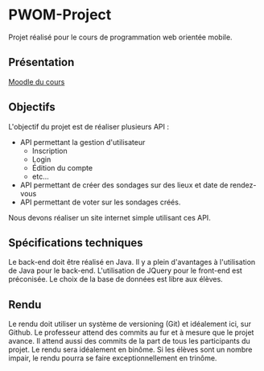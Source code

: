 # PWOM-Project
Projet réalisé pour le cours de programmation web orientée mobile.

## Présentation
[Moodle du cours](https://learning.esiea.fr/course/view.php?id=447)

## Objectifs
L'objectif du projet est de réaliser plusieurs API :
* API permettant la gestion d'utilisateur
  * Inscription
  * Login
  * Édition du compte
  * etc...
* API permettant de créer des sondages sur des lieux et date de rendez-vous
* API permettant de voter sur les sondages créés.

Nous devons réaliser un site internet simple utilisant ces API.

## Spécifications techniques
Le back-end doit être réalisé en Java. Il y a plein d'avantages à l'utilisation de Java pour le back-end. L'utilisation de JQuery pour le front-end est préconisée. Le choix de la base de données est libre aux élèves.

## Rendu
Le rendu doit utiliser un système de versioning (Git) et idéalement ici, sur Github. Le professeur attend des commits au fur et à mesure que le projet avance. Il attend aussi des commits de la part de tous les participants du projet. 
Le rendu sera idéalement en binôme. Si les élèves sont un nombre impair, le rendu pourra se faire exceptionnellement en trinôme.
